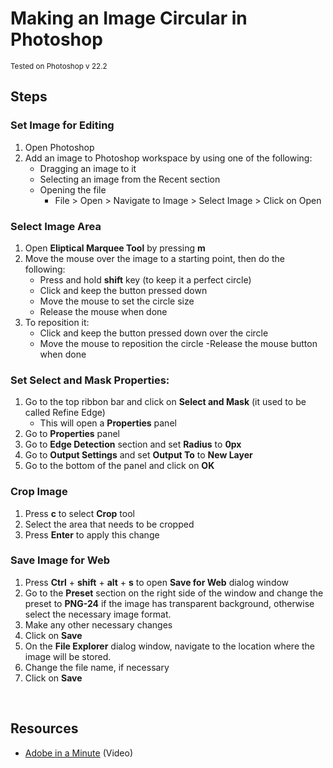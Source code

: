 # Making an Image Circular in Photoshop

<small>
Tested on Photoshop v 22.2
</small>

<br>

## Steps

### Set Image for Editing
1. Open Photoshop
2. Add an image to Photoshop workspace by using one of the following:
    - Dragging  an image to it
    - Selecting an image from the Recent section
    - Opening the file
        - File > Open > Navigate to Image > Select Image > Click on Open
### Select Image Area
1. Open **Eliptical Marquee Tool** by pressing **m**
2. Move the mouse over the image to a starting point, then do the following:
   - Press and hold **shift** key (to keep it a perfect circle)
   - Click and keep the button pressed down
   - Move the mouse to set the circle size
   - Release the mouse when done
3. To reposition it:
    - Click and keep the button pressed down over the circle 
    - Move the mouse to reposition the circle
    -Release the mouse button when done
### Set **Select and Mask** Properties:
1. Go to the top ribbon bar and click on **Select and Mask** (it used to be called Refine Edge)
    - This will open a **Properties** panel
2. Go to **Properties** panel
3. Go to **Edge Detection** section and set **Radius** to **0px**
4. Go to **Output Settings** and set **Output To** to **New Layer**
5. Go to the bottom of the panel and click on **OK**
### Crop Image
1. Press **c** to select **Crop** tool
2. Select the area that needs to be cropped
3. Press **Enter** to apply this change
### Save Image for Web
1. Press **Ctrl** + **shift** + **alt** + **s** to open **Save for Web** dialog window
2. Go to the **Preset** section on the right side of the window and change the preset to **PNG-24** if the image has transparent background, otherwise select the necessary image format.
3. Make any other necessary changes 
4. Click on **Save**
5. On the **File Explorer** dialog window, navigate to the location where the image will be stored.
6. Change the file name, if necessary
7. Click on **Save**
    
<br>

## Resources
- [Adobe in a Minute](https://www.youtube.com/watch?v=ykYQjkKWgr8) (Video)

